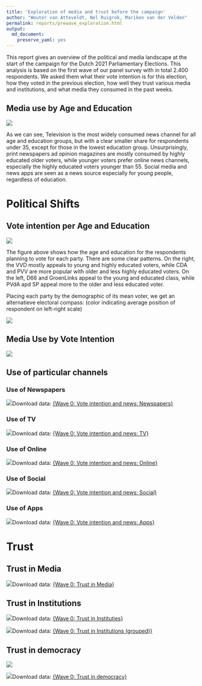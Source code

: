 ```yaml
---
title: 'Exploration of media and trust before the campaign'
author: "Wouter van Atteveldt, Nel Ruigrok, Mariken van der Velden"
permalink: reports/prewave_exploration.html
output: 
  md_document:
    preserve_yaml: yes
---
```


This report gives an overview of the political and media landscape at
the start of the campaign for the Dutch 2021 Parliamentary Elections.
This analysis is based on the first wave of our panel survey with in
total 2.400 respondents. We asked them what their vote intention is for
this election, how they voted in the previous election, how well they
trust various media and institutions, and what media they consumed in
the past weeks.

Media use by Age and Education
------------------------------

![](unnamed-chunk-1-1.png)

As we can see, Television is the most widely consumed news channel for
all age and education groups, but with a clear smaller share for
respondents under 35, except for those in the lowest education group.
Unsurprisingly, print newspapers ad opinion magazines are mostly
consumed by highly educated older voters, while younger voters prefer
online news channels, especially the highly educated voters younger than
55. Social media and news apps are seen as a news source especially for
young people, regardless of education.

Political Shifts
================

Vote intention per Age and Education
------------------------------------

![](unnamed-chunk-2-1.png)

The figure above shows how the age and education for the respondents
planning to vote for each party. There are some clear patterns. On the
right, the VVD mostly appeals to young and highly educated voters, while
CDA and PVV are more popular with older and less highly educated voters.
On the left, D66 and GroenLinks appeal to the young and educated class,
while PVdA apd SP appeal more to the older and less educated voter.

Placing each party by the demographic of its mean voter, we get an
alternatieve electoral compass: (color indicating average position of
respondent on left-right scale)

![](unnamed-chunk-3-1.png)

Media Use by Vote Intention
---------------------------

![](wave0-media-party-1.png)

Use of particular channels
--------------------------

### Use of Newspapers

![](wave0-media-party-specific-1.png)Download data: [{Wave 0: Vote
intention and news:
Newspapers}](%7BWave_0_Vote_intention_and_news_Newspapers.csv%7D)

### Use of TV

![](wave0-media-party-specific-2.png)Download data: [{Wave 0: Vote
intention and news: TV}](%7BWave_0_Vote_intention_and_news_TV.csv%7D)

### Use of Online

![](wave0-media-party-specific-3.png)Download data: [{Wave 0: Vote
intention and news:
Online}](%7BWave_0_Vote_intention_and_news_Online.csv%7D)

### Use of Social

![](wave0-media-party-specific-4.png)Download data: [{Wave 0: Vote
intention and news:
Social}](%7BWave_0_Vote_intention_and_news_Social.csv%7D)

### Use of Apps

![](wave0-media-party-specific-5.png)Download data: [{Wave 0: Vote
intention and news:
Apps}](%7BWave_0_Vote_intention_and_news_Apps.csv%7D)

Trust
=====

Trust in Media
--------------

![](wave0-trust-media-1.png)Download data: [{Wave 0: Trust in
Media}](%7BWave_0_Trust_in_Media.csv%7D)

Trust in Institutions
---------------------

![](wave0-trust-institution-1.png)Download data: [{Wave 0: Trust in
Instituties}](%7BWave_0_Trust_in_Instituties.csv%7D)

![](wave0-trust-group-1.png)Download data: [{Wave 0: Trust in
Institutions
(grouped)}](%7BWave_0_Trust_in_Institutions_grouped_.csv%7D)

Trust in democracy
------------------

![](wave0-democracy-1.png)

![](wave0-democracy2-1.png)Download data: [{Wave 0: Trust in
democracy}](%7BWave_0_Trust_in_democracy.csv%7D)
